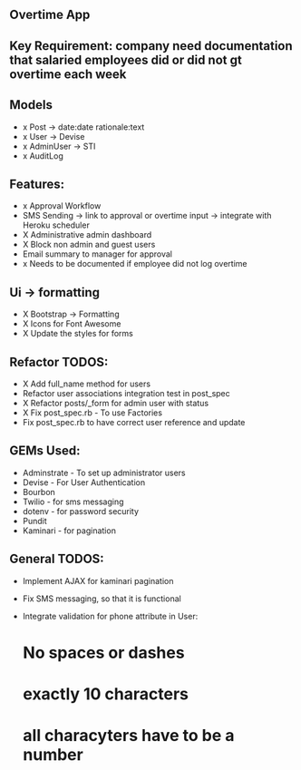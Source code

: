 ## Overtime App

## Key Requirement: company need documentation that salaried employees did or did not gt overtime each week


## Models 
- x Post -> date:date rationale:text
- x User -> Devise
- x AdminUser -> STI
- x AuditLog

## Features: 
- x Approval Workflow
- SMS Sending -> link to approval or overtime input -> integrate with Heroku scheduler
- X Administrative admin dashboard
- X Block non admin and guest users
- Email summary to manager for approval
- x Needs to be documented if employee did not log overtime

## Ui -> formatting

- X Bootstrap -> Formatting
- X Icons for Font Awesome
- X Update the styles for forms

## Refactor TODOS: 
- X Add full_name method for users
- Refactor user associations integration test in post_spec
- X Refactor posts/_form for admin user with status
- X Fix post_spec.rb - To use Factories
- Fix post_spec.rb to have correct user reference and update

## GEMs Used: 

- Adminstrate - To set up administrator users
- Devise - For User Authentication  
- Bourbon
- Twilio - for sms messaging 
- dotenv - for password security  
- Pundit
- Kaminari - for pagination



## General TODOS:  

- Implement AJAX for kaminari pagination 

- Fix SMS messaging, so that it is functional

- Integrate validation for phone attribute in User:
  # No spaces or dashes
  # exactly 10 characters 
  # all characyters have to be a number